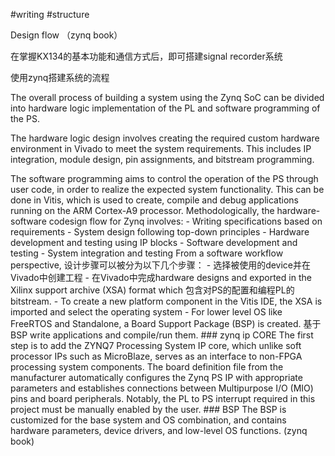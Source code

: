 #writing #structure

Design flow （zynq book） 

在掌握KX134的基本功能和通信方式后，即可搭建signal recorder系统

使用zynq搭建系统的流程 

The overall process of building a system using the Zynq SoC can be divided into hardware logic implementation of the PL and software programming of the PS. 

The hardware logic design involves creating the required custom hardware environment in Vivado to meet the system requirements. This includes IP integration, module design, pin assignments, and bitstream programming. 

The software programming aims to control the operation of the PS through user code, in order to realize the expected system functionality. This can be done in Vitis, which is used to create, compile and debug applications running on the ARM Cortex-A9 processor. Methodologically, the hardware-software codesign flow for Zynq involves: - Writing specifications based on requirements - System design following top-down principles - Hardware development and testing using IP blocks - Software development and testing - System integration and testing From a software workflow perspective, 设计步骤可以被分为以下几个步骤： - 选择被使用的device并在Vivado中创建工程 - 在Vivado中完成hardware designs and exported in the Xilinx support archive (XSA) format which 包含对PS的配置和编程PL的bitstream. - To create a new platform component in the Vitis IDE, the XSA is imported and select the operating system - For lower level OS like FreeRTOS and Standalone, a Board Support Package (BSP) is created. 基于BSP write applications and compile/run them. ### zynq ip CORE The first step is to add the ZYNQ7 Processing System IP core, which unlike soft processor IPs such as MicroBlaze, serves as an interface to non-FPGA processing system components. The board definition file from the manufacturer automatically configures the Zynq PS IP with appropriate parameters and establishes connections between Multipurpose I/O (MIO) pins and board peripherals. Notably, the PL to PS interrupt required in this project must be manually enabled by the user. ### BSP The BSP is customized for the base system and OS combination, and contains hardware parameters, device drivers, and low-level OS functions. (zynq book)
